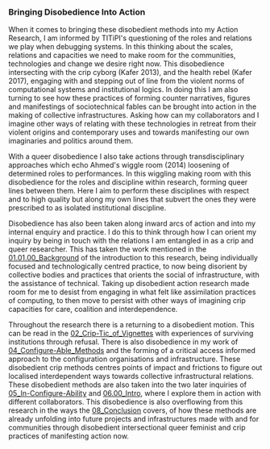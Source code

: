 ### Bringing Disobedience Into Action

When it comes to bringing these disobedient methods into my Action Research, I am informed by TITiPI's questioning of the roles and relations we play when debugging systems. In this thinking about the scales, relations and capacities we need to make room for the communities, technologies and change we desire right now. This disobedience intersecting with the crip cyborg (Kafer 2013), and the health rebel (Kafer 2017), engaging with and stepping out of line from the violent norms of computational systems and institutional logics. In doing this I am also turning to see how these practices of forming counter narratives, figures and manifestings of sociotechnical fables can be brought into action in the making of collective infrastructures. Asking how can my collaborators and I imagine other ways of relating with these technologies in retreat from their violent origins and contemporary uses and towards manifesting our own imaginaries and politics around them.

With a queer disobedience I also take actions through transdisciplinary approaches which echo Ahmed's wiggle room (2014) loosening of determined roles to performances. In this wiggling making room with this disobedience for the roles and discipline within research, forming queer lines between them. Here I aim to perform these disciplines with respect and to high quality but along my own lines that subvert the ones they were  prescribed to as isolated institutional discipline.

Disobedience has also been taken along inward arcs of action and into my internal enquiry and practice. I do this to think through how I can orient my inquiry by being in touch with the relations I am entangled in as a crip and queer researcher. This has taken the work mentioned in the [01.01.00_Background](../../01_Introduction/01_entries/01.01.00_Background.md) of the introduction to this research, being individually focused and technologically centred practice, to now being disorient by collective bodies and practices that orients the social of infrastructure, with the assistance of technical. Taking up disobedient action research made room for me to desist from engaging in what felt like assimilation practices of computing, to then move to persist with other ways of imagining crip capacities for care, coalition and interdependence.

Throughout the research there is a returning to a disobedient motion. This can be read in the [02_Crip-Tic_of_Vignettes](../../02_Crip-Tic_of_Vignettes/02_Crip-Tic_of_Vignettes.md) with experiences of surviving institutions through refusal. There is also disobedience in my work of [04_Configure-Able_Methods](../../05_Configure-Able_Methods/04_Configure-Able_Methods.md) and the forming of a critical access informed approach to the configuration organisations and infrastructure. These disobedient crip methods centres points of impact and frictions to figure out localised interdependent ways towards collective infrastructural relations. These disobedient methods are also taken into the two later inquiries of [05_In-Configure-Ability](../../05_In-Configure-Ability/05_In-Configure-Ability.md) and [06.00_Intro](../../06_A_Cozier_Configure-Able_Methods/06_entries/06.00_Intro.md), where I explore them in action with different collaborators. This disobedience is also overflowing from this research in the ways the [08_Conclusion](../../09_Conclusion/08_Conclusion.md) covers, of how these methods are already unfolding into future projects and infrastructures made with and for communities through disobedient intersectional queer feminist and crip practices of manifesting action now.


